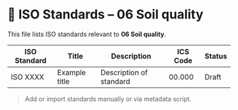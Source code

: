 # 📄 ISO Standards – 06 Soil quality

This file lists ISO standards relevant to **06 Soil quality**.

| ISO Standard | Title | Description | ICS Code | Status |
|--------------|-------|-------------|----------|--------|
| ISO XXXX     | Example title | Description of standard | 00.000 | Draft |

> Add or import standards manually or via metadata script.
